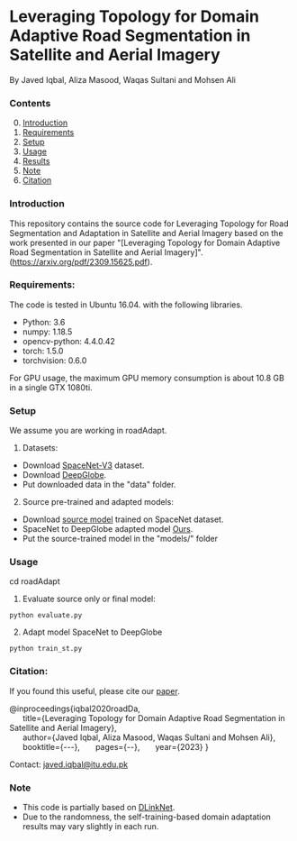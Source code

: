 
# Leveraging Topology for Domain Adaptive Road Segmentation in Satellite and Aerial Imagery

By Javed Iqbal, Aliza Masood, Waqas Sultani and Mohsen Ali

### Contents
0. [Introduction](#introduction)
0. [Requirements](#requirements)
0. [Setup](#models)
0. [Usage](#usage)
0. [Results](#results)
0. [Note](#note)
0. [Citation](#citation)

### Introduction
This repository contains the source code for Leveraging Topology for Road Segmentation and Adaptation in Satellite and Aerial Imagery based on the work presented in our paper "[Leveraging Topology for Domain Adaptive Road Segmentation in Satellite and Aerial Imagery]". 
(https://arxiv.org/pdf/2309.15625.pdf).

### Requirements:
The code is tested in Ubuntu 16.04. with the following libraries.

- Python: 3.6
- numpy: 1.18.5
- opencv-python: 4.4.0.42
- torch: 1.5.0
- torchvision: 0.6.0

For GPU usage, the maximum GPU memory consumption is about 10.8 GB in a single GTX 1080ti.


### Setup
We assume you are working in roadAdapt.

1. Datasets:
- Download [SpaceNet-V3](https://spacenet.ai/spacenet-roads-dataset/) dataset. 
- Download [DeepGlobe](https://www.kaggle.com/datasets/balraj98/deepglobe-road-extraction-dataset/download?datasetVersionNumber=2).
- Put downloaded data in the "data" folder.
2. Source pre-trained and adapted models:
- Download [source model](https://drive.google.com/file/d/1DoryyVrjNFxxC91XO6ZDmEk3RWrCjbax/view?usp=sharing) trained on SpaceNet dataset.
- SpaceNet to DeepGlobe adapted model [Ours](https://drive.google.com/file/d/1KenlUfdVFBzOta01-B_ZvPFTbic5lR4m/view?usp=sharing).
- Put the source-trained model in the "models/" folder

### Usage

cd roadAdapt


1. Evaluate source only or final model:

~~~~
python evaluate.py
~~~~


2. Adapt model SpaceNet to DeepGlobe

~~~~
python train_st.py
~~~~


### Citation:
If you found this useful, please cite our [paper](https://arxiv.org/pdf/2309.15625.pdf). 

@inproceedings{iqbal2020roadDa,  
&nbsp; &nbsp; &nbsp;    title={Leveraging Topology for Domain Adaptive Road Segmentation in Satellite and Aerial Imagery},  
&nbsp; &nbsp; &nbsp;     author={Javed Iqbal, Aliza Masood, Waqas Sultani and Mohsen Ali},  
&nbsp; &nbsp; &nbsp;     booktitle={---}, 
&nbsp; &nbsp; &nbsp;     pages={--}, 
&nbsp; &nbsp; &nbsp;     year={2023} 
}


Contact: javed.iqbal@itu.edu.pk

### Note
- This code is partially based on [DLinkNet](https://github.com/ShenweiXie/D-LinkNet).
- Due to the randomness, the self-training-based domain adaptation results may vary slightly in each run.
